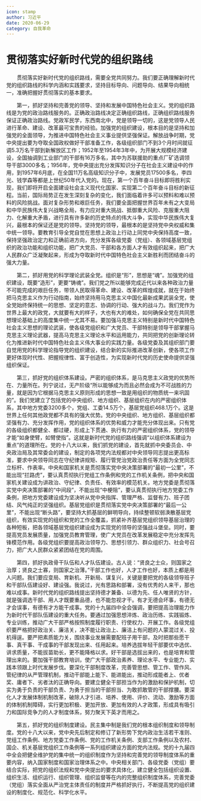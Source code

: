 ```yaml
---
icon: stamp
author: 习近平
date: 2020-06-29
category: 自我革命
---
```


# 贯彻落实好新时代党的组织路线

　　贯彻落实好新时代党的组织路线，需要全党共同努力。我们要正确理解新时代党的组织路线的科学内涵和实践要求，坚持目标导向、问题导向、结果导向相统一，准确把握好贯彻落实的基本要求。

　　第一，抓好坚持和完善党的领导、坚持和发展中国特色社会主义。党的组织路线是为党的政治路线服务的。正确政治路线决定正确组织路线，正确组织路线服务保证正确政治路线。党政军民学，东西南北中，党是领导一切的，这是党领导人民进行革命、建设、改革最可宝贵的经验。加强党的组织建设，根本目的是坚持和加强党的全面领导，为推进中国特色社会主义事业提供坚强保证。解放战争时期，党中央提出要为夺取全国政权做好干部准备工作，各级组织部门不到3个月时间就征调5.3万名干部到新解放区工作；1952年至1954年3年中，为开展大规模经济建设，全国抽调到工业部门的干部有16万多名，其中为苏联援助的重点厂矿选调领导干部3000多名；1956年，党中央提出充分发挥知识分子在社会主义建设中的作用，到1957年6月底，在全国11万名高级知识分子中，发展党员17500多名，李四光、钱学森等都是上世纪50年代入党的。现在，第一个百年奋斗目标即将胜利实现，我们即将开启全面建设社会主义现代化国家、实现第二个百年奋斗目标的新征程。当前，国际局势正在发生深刻复杂的变化，我们面临着许多可以预料和难以预料的风险挑战。面对复杂形势和艰巨任务，我们要全面把握世界百年未有之大变局和中华民族伟大复兴战略全局，有力应对重大挑战、抵御重大风险、克服重大阻力、化解重大矛盾，进行具有许多新的历史特点的伟大斗争，实现中华民族伟大复兴，最根本的保证还是党的领导。坚持党的领导，最根本的是坚持党中央权威和集中统一领导。要教育引导全党自觉在思想上政治上行动上同党中央保持高度一致，保持坚强政治定力和正确前进方向，充分发挥各级党委（党组）、各领域基层党组织的政治功能和组织功能，把广大党员、干部和各方面人才有效组织起来，把广大人民群众广泛凝聚起来，形成为夺取新时代中国特色社会主义新胜利而团结奋斗的强大力量。

　　第二，抓好用党的科学理论武装全党。组织是“形”，思想是“魂”。加强党的组织建设，既要“造形”，更要“铸魂”。我们党之所以能够完成近代以来各种政治力量不可能完成的艰巨任务，带领人民取得革命、建设、改革的辉煌成就，就在于始终把马克思主义作为行动指南，始终坚持用马克思主义中国化最新成果武装全党，使全党始终保持统一的思想、坚定的意志、协调的行动、强大的战斗力。我们党作为世界上最大的政党，大就要有大的样子，大也有大的难处，如何确保全党在共同思想理论基础上的高度集中统一尤其不易。要加强马克思主义特别是新时代中国特色社会主义思想的理论武装，使各级党组织和广大党员、干部特别是领导干部掌握马克思主义理论武器，提高马克思主义理论水平和运用能力，共同把党的创新理论转化为推进新时代中国特色社会主义伟大事业的实践力量。各级党委及其组织部门要自觉用党的科学理论指导党的组织建设，结合新的实际推进改革创新，使各项工作更好体现时代性、把握规律性、富于创造性，为实现新时代党的历史使命提供坚强组织保证。

　　第三，抓好党的组织体系建设。严密的组织体系，是马克思主义政党的优势所在、力量所在。列宁说过，无产阶级“所以能够成为而且必然会成为不可战胜的力量，就是因为它根据马克思主义原则形成的思想一致是用组织的物质统一来巩固的”。我们党建立了包括党的中央组织、地方组织、基层组织在内的严密组织体系，其中地方党委3200多个，党组、工委14.5万个，基层党组织468.1万个。这是世界上任何其他政党都不具有的强大优势。党的中央组织、地方组织、基层组织都坚强有力、充分发挥作用，党的组织体系的优势和威力才能充分体现出来。只有党的各级组织都健全、都过硬，形成上下贯通、执行有力的严密组织体系，党的领导才能“如身使臂，如臂使指”。这就是新时代党的组织路线强调“以组织体系建设为重点”的道理所在。党的十八大以来，我们抓党的建设，首先就抓中央委员会、中央政治局及其常委会的建设，制定的各项党内法规都对中央领导同志提出更高标准，要求中央领导同志在守纪律讲规矩、履行管党治党政治责任等方面为全党同志立标杆、作表率。中央和国家机关是贯彻落实党中央决策部署的“最初一公里”，不能出现“拦路虎”，要认真贯彻执行党组工作条例和党的工作机关条例，把中央和国家机关建设成为讲政治、守纪律、负责任、有效率的模范机关。地方党委是贯彻落实党中央决策部署的“中间段”，不能出现“中梗阻”，要认真贯彻执行地方党委工作条例，把地方党委建设成为坚决听从党中央指挥、管理严格、监督有力、班子团结、风气纯正的坚强组织。基层党组织是贯彻落实党中央决策部署的“最后一公里”，不能出现“断头路”，要坚持大抓基层的鲜明导向，持续整顿软弱涣散基层党组织，有效实现党的组织和党的工作全覆盖，抓紧补齐基层党组织领导基层治理的各种短板，把各领域基层党组织建设成为实现党的领导的坚强战斗堡垒。同时，要提高党员发展质量，加强党员教育管理，使广大党员在改革发展稳定中充分发挥先锋模范作用。各级党组织要提高政治领导力、思想引领力、群众组织力、社会号召力，把广大人民群众紧紧团结在党的周围。

　　第四，抓好执政骨干队伍和人才队伍建设。古人说：“贤良之士众，则国家之治厚；贤良之士寡，则国家之治薄。”干部工作也好，人才工作也好，本质上都是用人问题。我们要应变局、育新机、开新局、谋复兴，关键是要把党的各级领导班子和干部队伍建设好、建设强。我说过，光有思路和部署，没有优秀的人来干，那也难以成事。新时代党的组织路线提出坚持德才兼备、以德为先、任人唯贤的方针，就是强调选干部、用人才既要重品德，也不能忽视才干。有才无德会坏事，有德无才会误事，有德有才方能干成事。党的十九届四中全会强调，要把提高治理能力作为新时代干部队伍建设的重大任务。要通过加强思想淬炼、政治历练、实践锻炼、专业训练，推动广大干部严格按照制度履行职责、行使权力、开展工作。各级党组织要严格把好政治关、廉洁关，决不能让政治上、廉洁上有问题的人蒙混过关、投机得逞。要严把素质能力关，围绕事业发展需要配班子用干部，及时把那些愿干事、真干事、干成事的干部发现出来、任用起来。培养选拔年轻干部要优中选优、讲求质量，不能拔苗助长，更不能降格以求。好干部是选拔出来的，也是培育和管理出来的。要加强干部教育培训，使广大干部政治素养、理论水平、专业能力、实践本领跟上时代发展步伐。要深化干部制度改革，完善管思想、管工作、管作风、管纪律的从严管理机制，推动干部能上能下、能进能出，推动形成能者上、优者奖、庸者下、劣者汰的正确导向。要建立健全干部担当作为的激励和保护机制，切实为勇于负责的干部负责、为勇于担当的干部担当、为敢抓敢管的干部撑腰。要深化人才发展体制机制改革，破除人才引进、培养、使用、评价、流动、激励等方面的体制机制障碍，实行更加积极、更加开放、更加有效的人才政策，形成具有吸引力和国际竞争力的人才制度体系，努力聚天下英才而用之。

　　第五，抓好党的组织制度建设。民主集中制是我们党的根本组织制度和领导制度。党的十八大以来，党中央先后制定和修订了新形势下党内政治生活若干准则、党组工作条例、地方党委工作条例、党的工作机关条例、支部工作条例以及农村、国企、机关基层党组织工作条例等一系列组织建设方面的党内法规。党的十九届四中全会把健全维护党的集中统一的组织制度作为坚持和完善党的领导制度体系的重要内容，纳入国家制度和国家治理体系之中。中央相关部门、各级党委（党组）要结合实际，把党的组织法规和党中央提出的要求具体化，建立健全包括组织设置、组织生活、组织运行、组织管理、组织监督等在内的完整组织制度体系，完善党委（党组）落实全面从严治党主体责任的制度并严格抓好执行，不断提高党的组织建设的制度化、规范化、科学化水平。